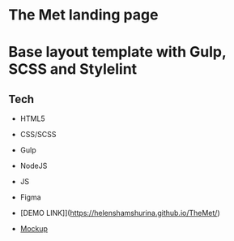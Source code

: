 # The Met landing page

# Base layout template with Gulp, SCSS and Stylelint

## Tech
- HTML5
- CSS/SCSS
- Gulp
- NodeJS
- JS
- Figma

- [DEMO LINK]](https://helenshamshurina.github.io/TheMet/)
- [Mockup](https://www.figma.com/file/lSR1m42L9YwzQwzzxKwHpw/THE-MET)
